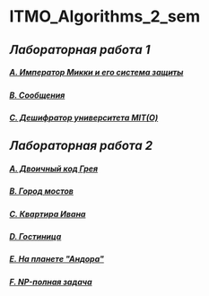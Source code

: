 # ITMO_Algorithms_2_sem

## *Лабораторная работа 1*

##### [A. Император Микки и его система защиты](https://github.com/sskrolkina/ITMO_Algorithms_2_sem/blob/main/LAB_8/A.cpp)

##### [B. Сообщения](https://github.com/sskrolkina/ITMO_Algorithms_2_sem/blob/main/LAB_8/B.cpp)

##### [C. Дешифратор университета MIT(О)](https://github.com/sskrolkina/ITMO_Algorithms_2_sem/blob/main/LAB_8/C.cpp)

## *Лабораторная работа 2*

##### [A. Двоичный код Грея](https://github.com/sskrolkina/ITMO_Algorithms_2_sem/blob/main/LAB_9/A.cpp)

##### [B. Город мостов](https://github.com/sskrolkina/ITMO_Algorithms_2_sem/blob/main/LAB_9/B.cpp)

##### [C. Квартира Ивана](https://github.com/sskrolkina/ITMO_Algorithms_2_sem/blob/main/LAB_9/C.cpp)

##### [D. Гостиница](https://github.com/sskrolkina/ITMO_Algorithms_2_sem/blob/main/LAB_9/D.cpp)

##### [E. На планете "Андора"](https://github.com/sskrolkina/ITMO_Algorithms_2_sem/blob/main/LAB_9/E.cpp)

##### [F. NP-полная задача](https://github.com/sskrolkina/ITMO_Algorithms_2_sem/blob/main/LAB_9/F.cpp)
